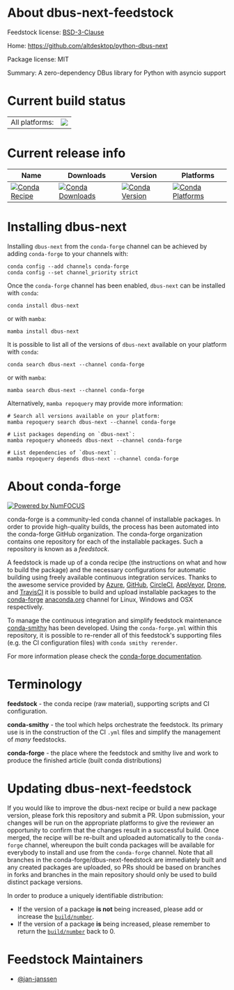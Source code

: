 About dbus-next-feedstock
=========================

Feedstock license: [BSD-3-Clause](https://github.com/conda-forge/dbus-next-feedstock/blob/main/LICENSE.txt)

Home: https://github.com/altdesktop/python-dbus-next

Package license: MIT

Summary: A zero-dependency DBus library for Python with asyncio support

Current build status
====================


<table><tr><td>All platforms:</td>
    <td>
      <a href="https://dev.azure.com/conda-forge/feedstock-builds/_build/latest?definitionId=16925&branchName=main">
        <img src="https://dev.azure.com/conda-forge/feedstock-builds/_apis/build/status/dbus-next-feedstock?branchName=main">
      </a>
    </td>
  </tr>
</table>

Current release info
====================

| Name | Downloads | Version | Platforms |
| --- | --- | --- | --- |
| [![Conda Recipe](https://img.shields.io/badge/recipe-dbus--next-green.svg)](https://anaconda.org/conda-forge/dbus-next) | [![Conda Downloads](https://img.shields.io/conda/dn/conda-forge/dbus-next.svg)](https://anaconda.org/conda-forge/dbus-next) | [![Conda Version](https://img.shields.io/conda/vn/conda-forge/dbus-next.svg)](https://anaconda.org/conda-forge/dbus-next) | [![Conda Platforms](https://img.shields.io/conda/pn/conda-forge/dbus-next.svg)](https://anaconda.org/conda-forge/dbus-next) |

Installing dbus-next
====================

Installing `dbus-next` from the `conda-forge` channel can be achieved by adding `conda-forge` to your channels with:

```
conda config --add channels conda-forge
conda config --set channel_priority strict
```

Once the `conda-forge` channel has been enabled, `dbus-next` can be installed with `conda`:

```
conda install dbus-next
```

or with `mamba`:

```
mamba install dbus-next
```

It is possible to list all of the versions of `dbus-next` available on your platform with `conda`:

```
conda search dbus-next --channel conda-forge
```

or with `mamba`:

```
mamba search dbus-next --channel conda-forge
```

Alternatively, `mamba repoquery` may provide more information:

```
# Search all versions available on your platform:
mamba repoquery search dbus-next --channel conda-forge

# List packages depending on `dbus-next`:
mamba repoquery whoneeds dbus-next --channel conda-forge

# List dependencies of `dbus-next`:
mamba repoquery depends dbus-next --channel conda-forge
```


About conda-forge
=================

[![Powered by
NumFOCUS](https://img.shields.io/badge/powered%20by-NumFOCUS-orange.svg?style=flat&colorA=E1523D&colorB=007D8A)](https://numfocus.org)

conda-forge is a community-led conda channel of installable packages.
In order to provide high-quality builds, the process has been automated into the
conda-forge GitHub organization. The conda-forge organization contains one repository
for each of the installable packages. Such a repository is known as a *feedstock*.

A feedstock is made up of a conda recipe (the instructions on what and how to build
the package) and the necessary configurations for automatic building using freely
available continuous integration services. Thanks to the awesome service provided by
[Azure](https://azure.microsoft.com/en-us/services/devops/), [GitHub](https://github.com/),
[CircleCI](https://circleci.com/), [AppVeyor](https://www.appveyor.com/),
[Drone](https://cloud.drone.io/welcome), and [TravisCI](https://travis-ci.com/)
it is possible to build and upload installable packages to the
[conda-forge](https://anaconda.org/conda-forge) [anaconda.org](https://anaconda.org/)
channel for Linux, Windows and OSX respectively.

To manage the continuous integration and simplify feedstock maintenance
[conda-smithy](https://github.com/conda-forge/conda-smithy) has been developed.
Using the ``conda-forge.yml`` within this repository, it is possible to re-render all of
this feedstock's supporting files (e.g. the CI configuration files) with ``conda smithy rerender``.

For more information please check the [conda-forge documentation](https://conda-forge.org/docs/).

Terminology
===========

**feedstock** - the conda recipe (raw material), supporting scripts and CI configuration.

**conda-smithy** - the tool which helps orchestrate the feedstock.
                   Its primary use is in the construction of the CI ``.yml`` files
                   and simplify the management of *many* feedstocks.

**conda-forge** - the place where the feedstock and smithy live and work to
                  produce the finished article (built conda distributions)


Updating dbus-next-feedstock
============================

If you would like to improve the dbus-next recipe or build a new
package version, please fork this repository and submit a PR. Upon submission,
your changes will be run on the appropriate platforms to give the reviewer an
opportunity to confirm that the changes result in a successful build. Once
merged, the recipe will be re-built and uploaded automatically to the
`conda-forge` channel, whereupon the built conda packages will be available for
everybody to install and use from the `conda-forge` channel.
Note that all branches in the conda-forge/dbus-next-feedstock are
immediately built and any created packages are uploaded, so PRs should be based
on branches in forks and branches in the main repository should only be used to
build distinct package versions.

In order to produce a uniquely identifiable distribution:
 * If the version of a package **is not** being increased, please add or increase
   the [``build/number``](https://docs.conda.io/projects/conda-build/en/latest/resources/define-metadata.html#build-number-and-string).
 * If the version of a package **is** being increased, please remember to return
   the [``build/number``](https://docs.conda.io/projects/conda-build/en/latest/resources/define-metadata.html#build-number-and-string)
   back to 0.

Feedstock Maintainers
=====================

* [@jan-janssen](https://github.com/jan-janssen/)

